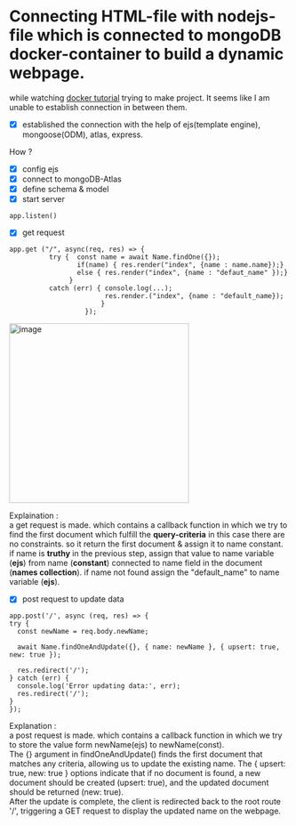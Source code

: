 # Connecting HTML-file with nodejs-file which is connected to mongoDB docker-container to build a dynamic webpage.
while watching [docker tutorial](https://youtu.be/3c-iBn73dDE?t=4004) trying to make project. It seems like I am unable to establish connection in between them.

  - [x] established the connection  with the help of ejs(template engine), mongoose(ODM), atlas, express.
  
  How ?<br>
  - [x] config ejs<br>
  - [x] connect to mongoDB-Atlas
  - [x] define schema & model
  - [x] start server
  ```
  app.listen()
  ```
  - [x] get request
    
```
app.get ("/", async(req, res) => {
          try {  const name = await Name.findOne({});
                 if(name) { res.render("index", {name : name.name});}
                 else { res.render("index", {name : "defaut_name" });}
               }
          catch (err) { console.log(...);
                        res.render.("index", {name : "default_name});
                       }
                   });
```
<img width="323" alt="image" src="https://github.com/parth721/beginner/assets/112557191/36c2f946-0a04-4cba-99d8-2bb827ca344a">

   Explaination : <br> a get request is made.  which contains a callback function in which we try to find the first document which fulfill the  __query-criteria__  in this case there are no constraints. so it return the first document & assign it to name constant. <br>if name is ****truthy**** in the previous step, assign that value to name variable (__ejs__) from name (__constant__) connected to name field in the document (__names collection__). if name not found assign the "default_name" to name variable (__ejs__).
   
  - [x] post request to update data
  
  ```
  app.post('/', async (req, res) => {
  try {
    const newName = req.body.newName;

    await Name.findOneAndUpdate({}, { name: newName }, { upsert: true, new: true });

    res.redirect('/');
  } catch (err) {
    console.log('Error updating data:', err);
    res.redirect('/');
  }
});

  ```
  Explanation : <br> a post request is made.  which contains a callback function in which  we try to store the value form newName(ejs) to newName(const).  <br>The {} argument in findOneAndUpdate() finds the first document that matches any criteria, allowing us to update the existing name. The { upsert: true, new: true } options indicate that if no document is found, a new document should be created (upsert: true), and the updated document should be returned (new: true).
<br>After the update is complete, the client is redirected back to the root route '/', triggering a GET request to display the updated name on the webpage.
